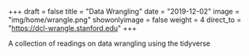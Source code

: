 +++
draft = false
title = "Data Wrangling"
date = "2019-12-02"
image = "img/home/wrangle.png"
showonlyimage = false
weight = 4
direct_to = "https://dcl-wrangle.stanford.edu"
+++

A collection of readings on data wrangling using the tidyverse
